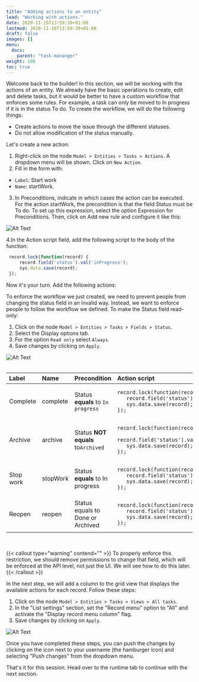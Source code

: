 ```yaml
---
title: "Adding actions to an entity"
lead: "Working with actions."
date: 2020-11-16T13:59:39+01:00
lastmod: 2020-11-16T13:59:39+01:00
draft: false
images: []
menu:
  docs:
    parent: "task-mananger"
weight: 100
toc: true
---
```

Welcome back to the builder! In this section, we will be working with the actions of an entity. We already have the basic operations to create, edit and delete tasks, but it would be better to have a custom workflow that enforces some rules. For example, a task can only be moved to In progress if it is in the status To do. To create the workflow, we will do the following things:


- Create actions to move the issue through the different statuses.
- Do not allow modification of the status manually.

Let's create a new action:
1. Right-click on the node `Model > Entities > Tasks > Actions`. A dropdown menu will be shown. Click on `New Action`.
2. Fill in the form with:
  - `Label`: Start work 
  - `Name`: startWork.
3. In Preconditions, indicate in which cases the action can be executed. For the action startWork, the precondition is that the field Status must be To do. To set up this expression, select the option Expression for Preconditions. Then, click on Add new rule and configure it like this:

![Alt Text](/images/vendor/task-mananger/adding-actions/a.png)

4.In the Action script field, add the following script to the body of the function:


  ```js
   record.lock(function(record) {
       record.field('status').val('inProgress');
       sys.data.save(record);
   });
   ```

Now it's your turn. Add the following actions:



To enforce the workflow we just created, we need to prevent people from changing the status field in an invalid way. Instead, we want to enforce people to follow the workflow we defined. To make the Status field read-only:


1. Click on the node `Model > Entities > Tasks > Fields > Status`.
2. Select the Display options tab.
3. For the option `Read only` select `Always`.
4. Save changes by clicking on `Apply`.


![Alt Text](/images/vendor/task-mananger/adding-actions/aa.png)
<br>
<br>
<table class="table">
    <thead>
    <tr class="header">
        <th align="left">Label</th>
        <th align="left">Name</th>
        <th align="left">Precondition</th>
        <th align="left">Action script</th>
    </tr>
    </thead>
    <tbody>
    <tr>
        <td align="left">Complete</td>
        <td align="left">complete</td>
        <td align="left">Status <b>equals</b> to <code>In progress</code></td>
        <td align="left"><pre><code>record.lock(function(record) {
   record.field('status').val('done');
   sys.data.save(record);
});</code></pre></td>
    </tr>
    <tr>
        <td align="left">Archive</td>
        <td align="left">archive</td>
        <td align="left">Status <b>NOT equals</b> to<code>Archived</code></td>
        <td align="left"><pre><code>record.lock(function(record) {
   record.field('status').val('archived');
   sys.data.save(record);
});</code></pre></td>
    </tr>
    <tr>
        <td align="left">Stop work</td>
        <td align="left">stopWork</td>
        <td align="left">Status <b>equals</b> to In progress</td>
        <td align="left"><pre><code>record.lock(function(record) {
   record.field('status').val('toDo');
   sys.data.save(record);
});</code></pre></td>
    </tr>
    <tr>
        <td align="left">Reopen</td>
        <td align="left">reopen</td>
        <td align="left">Status equals to Done or Archived</td>
        <td align="left"><pre><code>record.lock(function(record) {
   record.field('status').val('toDo');
   sys.data.save(record);
});</code></pre></td>
    </tr>
    </tbody>
</table>
<br>

{{< callout type="warning" contend="" >}}
To properly enforce this restriction, we should remove permissions to change that field, which will be enforced at the API level, not just the UI. We will see how to do this later.
{{< /callout >}}

In the next step, we will add a column to the grid view that displays the available actions for each record. Follow these steps:
1. Click on the node `Model > Entities > Tasks > Views > All tasks`.
2. In the "List settings" section, set the "Record menu" option to "All" and activate the "Display record menu column" flag.
3. Save changes by clicking on `Apply`.


![Alt Text](/images/vendor/task-mananger/adding-actions/aaa.png)


Once you have completed these steps, you can push the changes by clicking on the icon next to your username (the hamburger icon) and selecting "Push changes" from the dropdown menu.

That's it for this session. Head over to the runtime tab to continue with the next section.